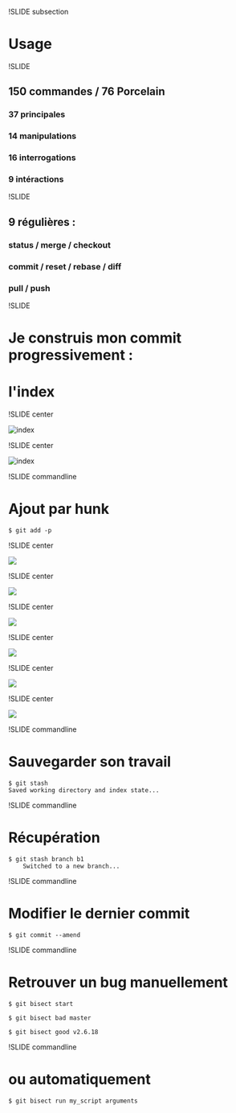 !SLIDE subsection

# Usage

!SLIDE

## 150 commandes / 76 Porcelain
### 37 principales
### 14 manipulations
### 16 interrogations
### 9 intéractions


!SLIDE

## 9 régulières :
### status / merge / checkout
### commit / reset / rebase / diff
### pull / push

!SLIDE

# Je construis mon commit **progressivement** :
# l&#39;index

!SLIDE center

![index](git-176.png)

!SLIDE center

![index](git-177.png)

!SLIDE commandline 

# Ajout par hunk

	$ git add -p

!SLIDE center

![](git-187.png)

!SLIDE center

![](git-188.png)

!SLIDE center

![](git-189.png)

!SLIDE center

![](git-190.png)

!SLIDE center

![](git-191.png)

!SLIDE center

![](git-192.png)

!SLIDE commandline

# Sauvegarder son travail

	$ git stash
	Saved working directory and index state...

!SLIDE commandline

# Récupération
	$ git stash branch b1
        Switched to a new branch...

!SLIDE commandline

# Modifier le dernier commit

	$ git commit --amend

!SLIDE commandline

# Retrouver un bug manuellement

	$ git bisect start

	$ git bisect bad master

	$ git bisect good v2.6.18

!SLIDE commandline

# ou automatiquement

	$ git bisect run my_script arguments

